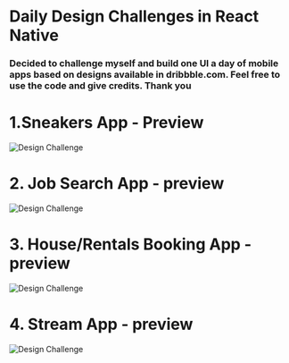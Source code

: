 # Daily Design Challenges in React Native

### Decided to challenge myself and build one UI a day of mobile apps based on designs available in dribbble.com. Feel free to use the code and give credits. Thank you

# 1.Sneakers App - Preview

![Design Challenge](https://github.com/cherucole/Daily-Design-Challenges/blob/master/src/Sneakers/assets/sneakers.gif?raw=true)

# 2. Job Search App - preview

![Design Challenge](https://github.com/cherucole/Daily-Design-Challenges/blob/master/src/JobSearch/assets/job.gif?raw=true)

# 3. House/Rentals Booking App - preview

![Design Challenge](https://github.com/cherucole/Daily-Design-Challenges/blob/master/src/HouseBooking/assets/house.gif?raw=true)

# 4. Stream App - preview

![Design Challenge](https://github.com/cherucole/Daily-Design-Challenges/blob/master/src/Streaming/assets/streamer.gif?raw=true)
